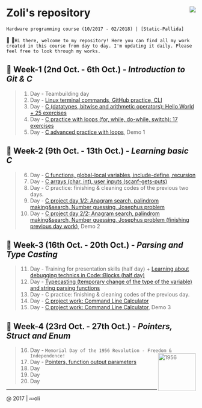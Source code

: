 # Zoli's repository <a href="http://www.greenfoxacademy.com/"><img align="right" width="auto" height="auto" src="https://static.wixstatic.com/media/f4461b_2b82d418d4d24019834d72b5aae5bca5~mv2_d_9000_4167_s_4_2.png/v1/fill/w_250,h_49,al_c,usm_0.66_1.00_0.01/f4461b_2b82d418d4d24019834d72b5aae5bca5~mv2_d_9000_4167_s_4_2.png"></a>
```
Hardware programming course (10/2017 - 02/2018) | [Static-Pallida]
```
:boy: :speech_balloon:`Hi there, welcome to my repository! Here you can find all my work created in this course from day to day. I'm updating it daily. Please feel free to look through my works.`
##  :date: Week-1 (2nd Oct. - 6th Oct.) - <i>Introduction to Git & C</i>
>1. Day - Teambuilding day
>2. Day - [Linux terminal commands, GitHub practice, CLI](https://github.com/greenfox-academy/Zoli-G/tree/master/week-01/day-2)
>3. Day - [C (datatypes, bitwise and arithmetic operators): Hello World + 25 exercises](https://github.com/greenfox-academy/Zoli-G/tree/master/week-01/day-3)
>4. Day - [C practice with loops (for, while, do-while, switch): 17 exercises](https://github.com/greenfox-academy/Zoli-G/tree/master/week-01/day-4)
>5. Day - [C advanced practice with loops](https://github.com/greenfox-academy/Zoli-G/tree/master/week-01/day-5), Demo 1

##  :date: Week-2 (9th Oct. - 13th Oct.) - <i>Learning basic C</i>
>6. Day - [C functions, global-local variables, include-define, recursion](https://github.com/greenfox-academy/Zoli-G/tree/master/week-02/day-1)
>7. Day - [C arrays (char, int), user inputs (scanf-gets-puts)](https://github.com/greenfox-academy/Zoli-G/tree/master/week-02/day-2)
>8. Day - C practice: finishing & cleaning codes of the previous two days.
>9. Day - [C project day 1/2: Anagram search, palindrom making&search, Number guessing, Josephus problem](https://github.com/greenfox-academy/Zoli-G/tree/master/week-02/day-4)
>10. Day - [C project day 2/2: Anagram search, palindrom making&search, Number guessing, Josephus problem (finishing previous day work)](https://github.com/greenfox-academy/Zoli-G/tree/master/week-02/day-5), Demo 2

##  :date: Week-3 (16th Oct. - 20th Oct.) - <i>Parsing and Type Casting</i>
>11. Day - Training for presentation skills (half day) + [Learning about debugging technics in Code::Blocks (half day)](https://github.com/greenfox-academy/Zoli-G/tree/master/week-03/Day-1)
>12. Day - [Typecasting (temporary change of the type of the variable) and string parsing functions](https://github.com/greenfox-academy/Zoli-G/tree/master/week-03/Day-2)
>13. Day - C practice: finishing & cleaning codes of the previous day.
>14. Day - [C project work: Command Line Calculator](https://github.com/greenfox-academy/Zoli-G/tree/master/week-03/day-3-5%20(Command%20Line%20Calculator)/Calculator)
>15. Day - [C project work: Command Line Calculator](https://github.com/greenfox-academy/Zoli-G/tree/master/week-03/day-3-5%20(Command%20Line%20Calculator)/Calculator), Demo 3

##  :date: Week-4 (23rd Oct. - 27th Oct.) - <i>Pointers, Struct and Enum</i>
>16. Day - `Memorial Day of the 1956 Revolution - Freedom & Independence!` <img align="right" width="100" src="https://github.com/greenfox-academy/Zoli-G/blob/master/week-04/day-1%20-%201956/1956.png" alt="1956">
>17. Day - [Pointers, function output parameters](https://github.com/greenfox-academy/Zoli-G/tree/master/week-04/day-2)
>18. Day
>19. Day
>20. Day

---
@ 2017 |  :zzz:oli
